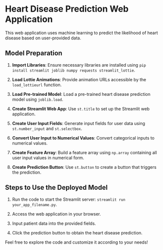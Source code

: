 # Heart Disease Prediction Web Application

This web application uses machine learning to predict the likelihood of heart disease based on user-provided data.

## Model Preparation

1. **Import Libraries**: Ensure necessary libraries are installed using `pip install streamlit joblib numpy requests streamlit_lottie`.

2. **Load Lottie Animations**: Provide animation URLs accessible by the `load_lottieurl` function.

3. **Load Pre-trained Model**: Load a pre-trained heart disease prediction model using `joblib.load`.

4. **Create Streamlit Web App**: Use `st.title` to set up the Streamlit web application.

5. **Create User Input Fields**: Generate input fields for user data using `st.number_input` and `st.selectbox`.

6. **Convert User Input to Numerical Values**: Convert categorical inputs to numerical values.

7. **Create Feature Array**: Build a feature array using `np.array` containing all user input values in numerical form.

8. **Create Prediction Button**: Use `st.button` to create a button that triggers the prediction.

## Steps to Use the Deployed Model

1. Run the code to start the Streamlit server: `streamlit run your_app_filename.py`.

2. Access the web application in your browser.

3. Input patient data into the provided fields.

4. Click the prediction button to obtain the heart disease prediction.

Feel free to explore the code and customize it according to your needs!
